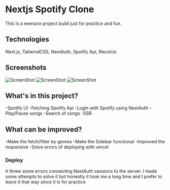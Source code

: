 # Nextjs Spotify Clone
This is a exersice project build just for practice and fun.
## Technologies
Next.js, TailwindCSS, NextAuth, Spotify Api, RecoilJs
## Screenshots
![ScreenShot](/screenshots/nextjs-spotify-login.png)
![ScreenShot](/screenshots/nextjs-spotify-dashboard.png)
![ScreenShot](/screenshots/nextjs-spotify-searching.png)
## What's in this project?
-Spotify UI
-Fetching Spotify Api
-Login with Spotify using NextAuth
-Play/Pause songs
-Search of songs
-SSR

## What can be improved?
-Make the fetch/filter by genres
-Make the Sidebar functional
-Improved the responsive
-Solve errors of deploying with vercel
### Deploy
It threw some errors connecting NextAuth sessions to the server. I made some attempts to solve it but honestly it took me a long time and I prefer to leave it that way since it is for practice